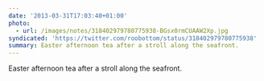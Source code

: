 ```yaml
---
date: '2013-03-31T17:03:40+01:00'
photo:
  - url: /images/notes/318402979780775938-BGsx0rmCUAAW2Xp.jpg
syndicated: 'https://twitter.com/roobottom/status/318402979780775938'
summary: Easter afternoon tea after a stroll along the seafront.
---
```

Easter afternoon tea after a stroll along the seafront. 
